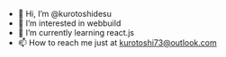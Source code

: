 - 👋 Hi, I’m @kurotoshidesu
- 👀 I’m interested in webbuild
- 🌱 I’m currently learning react.js
- 📫 How to reach me just at kurotoshi73@outlook.com

<!---
kurotoshidesu/kurotoshidesu is a ✨ special ✨ repository because its `README.md` (this file) appears on your GitHub profile.
You can click the Preview link to take a look at your changes.
--->
